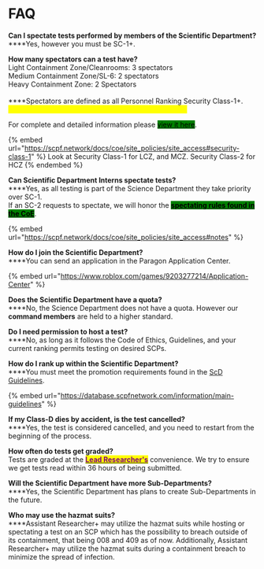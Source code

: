 # FAQ

**Can I spectate tests performed by members of the Scientific Department?**\
****Yes, however you must be SC-1+.

**How many spectators can a test have?**\
Light Containment Zone/Cleanrooms: 3 spectators\
Medium Containment Zone/SL-6: 2 spectators\
Heavy Containment Zone: 2 Spectators\
\
****Spectators are defined as all Personnel Ranking Security Class-1+.\
<mark style="color:yellow;">**Group Tests hosted by ScD are exempt from this rule.**</mark>

For complete and detailed information please [<mark style="background-color:green;">view it here</mark>](https://scpf.network/docs/coe/site\_policies/site\_access#security-class-1).

{% embed url="https://scpf.network/docs/coe/site_policies/site_access#security-class-1" %}
Look at Security Class-1 for LCZ, and MCZ. Security Class-2 for HCZ
{% endembed %}

**Can Scientific Department Interns spectate tests?**\
****Yes, as all testing is part of the Science Department they take priority over SC-1.\
If an SC-2 requests to spectate, we will honor the [<mark style="background-color:green;">**spectating rules found in the CoE**</mark>](https://scpf.network/docs/coe/site\_policies/site\_access#notes).

{% embed url="https://scpf.network/docs/coe/site_policies/site_access#notes" %}

**How do I join the Scientific Department?**\
****You can send an application in the Paragon Application Center.

{% embed url="https://www.roblox.com/games/9203277214/Application-Center" %}

**Does the Scientific Department have a quota?**\
****No, the Science Department does not have a quota. However our **command members** are held to a higher standard.

**Do I need permission to host a test?**\
****No, as long as it follows the Code of Ethics, Guidelines, and your current ranking permits testing on desired SCPs.

**How do I rank up within the Scientific Department?**\
****You must meet the promotion requirements found in the [ScD Guidelines](main-guidelines.md).

{% embed url="https://database.scpfnetwork.com/information/main-guidelines" %}

**If my Class-D dies by accident, is the test cancelled?**\
****Yes, the test is considered cancelled, and you need to restart from the beginning of the process.

**How often do tests get graded?**\
Tests are graded at the [<mark style="color:purple;">**Lead Researcher's**</mark>](../induction/authors.md#lead-researchers) convenience. We try to ensure we get tests read within 36 hours of being submitted.

**Will the Scientific Department have more Sub-Departments?**\
****Yes, the Scientific Department has plans to create Sub-Departments in the future.

**Who may use the hazmat suits?**\
****Assistant Researcher+ may utilize the hazmat suits while hosting or spectating a test on an SCP which has the possibility to breach outside of its containment, that being 008 and 409 as of now. Additionally, Assistant Researcher+ may utilize the hazmat suits during a containment breach to minimize the spread of infection.
